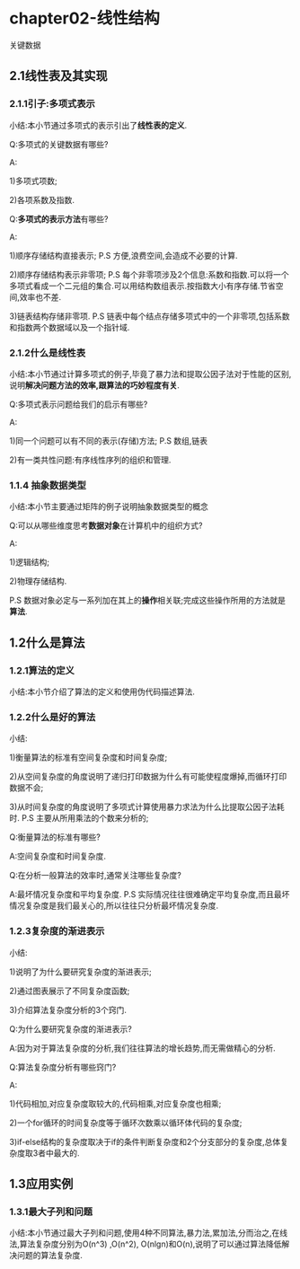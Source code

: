 # chapter02-线性结构

关键数据

## 2.1线性表及其实现

### 2.1.1引子:多项式表示

小结:本小节通过多项式的表示引出了**线性表的定义**.

Q:多项式的关键数据有哪些?

A:

1)多项式项数;

2)各项系数及指数.

Q:**多项式的表示方法**有哪些?

A:

1)顺序存储结构直接表示; P.S 方便,浪费空间,会造成不必要的计算.

2)顺序存储结构表示非零项; P.S 每个非零项涉及2个信息:系数和指数.可以将一个多项式看成一个二元组的集合.可以用结构数组表示.按指数大小有序存储.节省空间,效率也不差.

3)链表结构存储非零项. P.S 链表中每个结点存储多项式中的一个非零项,包括系数和指数两个数据域以及一个指针域.

### 2.1.2什么是线性表

小结:本小节通过计算多项式的例子,毕竟了暴力法和提取公因子法对于性能的区别,说明**解决问题方法的效率,跟算法的巧妙程度有关**.

Q:多项式表示问题给我们的启示有哪些?

A:

1)同一个问题可以有不同的表示(存储)方法; P.S 数组,链表

2)有一类共性问题:有序线性序列的组织和管理.



### 1.1.4 抽象数据类型

小结:本小节主要通过矩阵的例子说明抽象数据类型的概念

Q:可以从哪些维度思考**数据对象**在计算机中的组织方式?

A:

1)逻辑结构;

2)物理存储结构.

P.S 数据对象必定与一系列加在其上的**操作**相关联;完成这些操作所用的方法就是**算法**.

## 1.2什么是算法

### 1.2.1算法的定义

小结:本小节介绍了算法的定义和使用伪代码描述算法.

### 1.2.2什么是好的算法

小结:

1)衡量算法的标准有空间复杂度和时间复杂度;

2)从空间复杂度的角度说明了递归打印数据为什么有可能使程度爆掉,而循环打印数据不会;

3)从时间复杂度的角度说明了多项式计算使用暴力求法为什么比提取公因子法耗时. P.S 主要从所用乘法的个数来分析的;

Q:衡量算法的标准有哪些?

A:空间复杂度和时间复杂度.

Q:在分析一般算法的效率时,通常关注哪些复杂度?

A:最坏情况复杂度和平均复杂度. P.S 实际情况往往很难确定平均复杂度,而且最坏情况复杂度是我们最关心的,所以往往只分析最坏情况复杂度.

### 1.2.3复杂度的渐进表示 

小结:

1)说明了为什么要研究复杂度的渐进表示;

2)通过图表展示了不同复杂度函数;

3)介绍算法复杂度分析的3个窍门.

Q:为什么要研究复杂度的渐进表示?

A:因为对于算法复杂度的分析,我们往往算法的增长趋势,而无需做精心的分析.

Q:算法复杂度分析有哪些窍门?

A:

1)代码相加,对应复杂度取较大的,代码相乘,对应复杂度也相乘;

2)一个for循环的时间复杂度等于循环次数乘以循环体代码的复杂度;

3)if-else结构的复杂度取决于if的条件判断复杂度和2个分支部分的复杂度,总体复杂度取3者中最大的.

## 1.3应用实例

### 1.3.1最大子列和问题

小结:本小节通过最大子列和问题,使用4种不同算法,暴力法,累加法,分而治之,在线法,算法复杂度分别为O(n^3) ,O(n^2), O(nlgn)和O(n),说明了可以通过算法降低解决问题的算法复杂度.